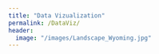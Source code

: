 ```yaml
---
title: "Data Vizualization"
permalink: /DataViz/
header:
  image: "/images/Landscape_Wyoming.jpg"
---
```

